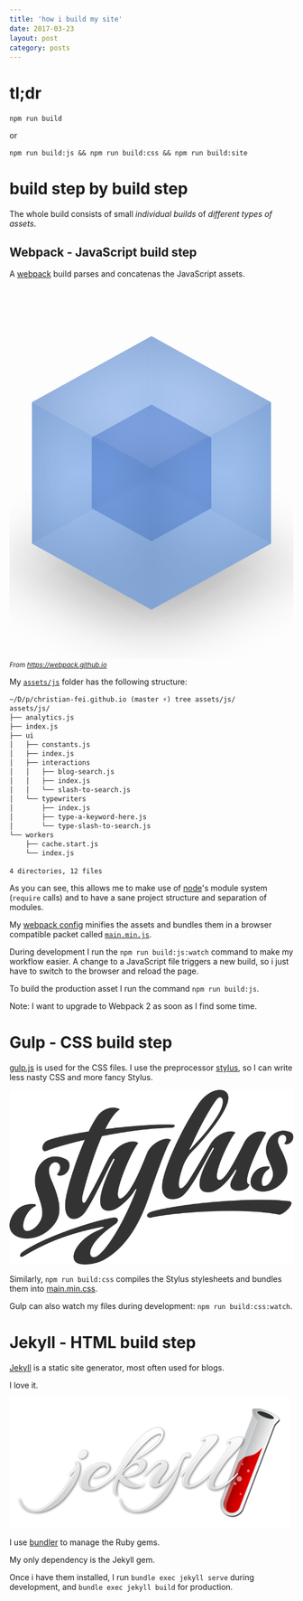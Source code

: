 ```yaml
---
title: 'how i build my site'
date: 2017-03-23
layout: post
category: posts
---
```


# tl;dr

```
npm run build
```

or

```
npm run build:js && npm run build:css && npm run build:site
```

# build step by build step

The whole build consists of small *individual builds* of *different types of assets*.

## Webpack - JavaScript build step

A [webpack](https://webpack.github.io/) build parses and concatenas the JavaScript assets.

<div class="logo-container" style="overflow: hidden;">
<div class="logo" style="-webkit-transform:scale(3);-ms-transform:scale(3);transform:scale(3);height:660px;z-index:-1">
<ul class="cube-inner">
<li class="front"></li>
<li class="back"></li>
<li class="right"></li>
<li class="left"></li>
<li class="top"></li>
<li class="bottom"></li>
</ul>
<ul class="cube">
<li class="front"></li>
<li class="back"></li>
<li class="right"></li>
<li class="left"></li>
<li class="top"></li>
<li class="bottom"></li>
<li class="floor"></li>
</ul>
</div>
</div>

<small>
  <i>From <a href="https://webpack.github.io">https://webpack.github.io</a></i>
</small>

My [`assets/js`](https://github.com/christian-fei/christian-fei.github.io/tree/master/assets/js) folder has the following structure:

```
~/D/p/christian-fei.github.io (master ⚡) tree assets/js/
assets/js/
├── analytics.js
├── index.js
├── ui
│   ├── constants.js
│   ├── index.js
│   ├── interactions
│   │   ├── blog-search.js
│   │   ├── index.js
│   │   └── slash-to-search.js
│   └── typewriters
│       ├── index.js
│       ├── type-a-keyword-here.js
│       └── type-slash-to-search.js
└── workers
    ├── cache.start.js
    └── index.js

4 directories, 12 files
```

As you can see, this allows me to make use of [node](https://nodejs.org)'s module system (`require` calls) and to have a sane project structure and separation of modules.

My [webpack config](https://github.com/christian-fei/christian-fei.github.io/blob/master/webpack.config.js) minifies the assets and bundles them in a browser compatible packet called [`main.min.js`](https://github.com/christian-fei/christian-fei.github.io/blob/master/dest/main.min.js).

During development I run the `npm run build:js:watch` command to make my workflow easier. A change to a JavaScript file triggers a new build, so i just have to switch to the browser and reload the page.

To build the production asset I run the command `npm run build:js`.

Note: I want to upgrade to Webpack 2 as soon as I find some time.

# Gulp - CSS build step

[gulp.js](http://gulpjs.com/) is used for the CSS files. I use the preprocessor [stylus](http://stylus-lang.com/), so I can write less nasty CSS and more fancy Stylus.

<img src="/assets/images/posts/stylus-logo.svg" alt="stylus lang"/>

Similarly, `npm run build:css` compiles the Stylus stylesheets and bundles them into [main.min.css](https://github.com/christian-fei/christian-fei.github.io/blob/master/dest/main.min.css).

Gulp can also watch my files during development: `npm run build:css:watch`.

# Jekyll - HTML build step

[Jekyll](https://jekyllrb.com) is a static site generator, most often used for blogs.

I love it.

<img src="/assets/images/posts/jekyll.png" alt="jekyll"/>

I use [bundler](https://github.com/bundler/bundler) to manage the Ruby gems.

My only dependency is the Jekyll gem.

Once i have them installed, I run `bundle exec jekyll serve` during development, and `bundle exec jekyll build` for production.
































<style>
.logo {
  width: 100%;
  height: 220px;
  position: relative;
  overflow: hidden;
  -webkit-transform: scale(3);
  -ms-transform: scale(3);
  transform: scale(3);
  z-index: -1;
}


.cube-inner, .cube-inner li {
  position: absolute;
  display: block;
}

.cube-inner {
  width: 100%;
  height: 100%;
  padding: 0;
  margin: -25px 0;
  top: 50%;
  left: 50%;
  transform-origin: 25px 25px;
  margin: -25px 0 0 -25px;
  transform: rotateX(-33.5deg) rotateY(45deg);
  transform-style: preserve-3d;
  animation: fastspin 10s ease-in-out infinite 2s;
}


.cube-inner .front {
    transform: translateZ(25px);
}
.cube-inner .back, .cube-inner .front, .cube-inner .left, .cube-inner .right, .cube-inner .top {
    background: radial-gradient(transparent 30%,rgba(5,17,53,.2) 100%);
}
.cube-inner li {
    width: 50px;
    height: 50px;
    transition: transform 1s ease-in-out;
}
.cube-inner, .cube-inner li {
    position: absolute;
    display: block;
}
.cube-inner .right {
    transform: rotateY(90deg) translateZ(25px);
}
.cube-inner .back {
    transform: rotateX(-180deg) translateZ(25px);
}
.cube-inner .left {
    transform: rotateY(-90deg) translateZ(25px);
}
.cube-inner .top {
    transform: rotateX(90deg) translateZ(25px);
}
.cube-inner .bottom {
    transform: rotateX(-90deg) translateZ(25px);
}

.cube, .cube li {
    position: absolute;
    display: block;
}
.cube {
    width: 100%;
    height: 100%;
    padding: 0;
    margin: -50px 0;
    transform-origin: 50px 50px;
    transform: rotateX(-33.5deg) rotateY(45deg);
    transform-style: preserve-3d;
    animation: slowspin 10s ease-in-out infinite 2s;
    margin: -50px 0 0 -50px;
    top: 50%;
    left: 50%;
}

.cube .front {
    transform: translateZ(50px);
}
.cube .back, .cube .front, .cube .left, .cube .right, .cube .top {
    background: radial-gradient(transparent 30%,rgba(16,47,91,.2) 100%);
}
.cube li {
    width: 75pt;
    height: 75pt;
    transition: transform 1s ease-in-out;
}
.cube .back {
    transform: rotateX(-180deg) translateZ(50px);
}
.cube .right {
    transform: rotateY(90deg) translateZ(50px);
}
.cube .left {
    transform: rotateY(-90deg) translateZ(50px);
}
.cube .top {
    transform: rotateX(90deg) translateZ(50px);
}
.cube .bottom {
    transform: rotateX(-90deg) translateZ(50px);
}
.cube .floor {
    box-shadow: -300px 0 50px rgba(0,0,0,.3);
    backface-visibility: visible;
    width: 110px;
    height: 110px;
    left: 295px;
    background-color: transparent;
    transform: rotateX(-90deg) translateZ(60px);
}
.cube-inner li:after {
    content: "";
    display: block;
    position: absolute;
    width: 50px;
    height: 50px;
    backface-visibility: hidden;
    background-color: rgba(16,58,177,.5);
    transition: transform 1s ease-in-out;
}
.cube .top:after {
    background-color: rgba(152,186,237,.5);
}
.cube li:after {
    content: "";
    display: block;
    position: absolute;
    width: 75pt;
    height: 75pt;
    backface-visibility: hidden;
    background-color: rgba(126,169,232,.5);
    transition: transform 1s ease-in-out;
}
@keyframes slowspin {
  0%{transform:rotateX(-33.5deg) rotateY(45deg)}
  10%,to{transform:rotateX(-33.5deg) rotateY(225deg)}
}

@keyframes fastspin {
  0%{transform:rotateX(-33.5deg) rotateY(45deg)}
  10%,to{transform:rotateX(-33.5deg) rotateY(-315deg)}
}

.cube .floor:after {
    display: none !important;
}

</style>
